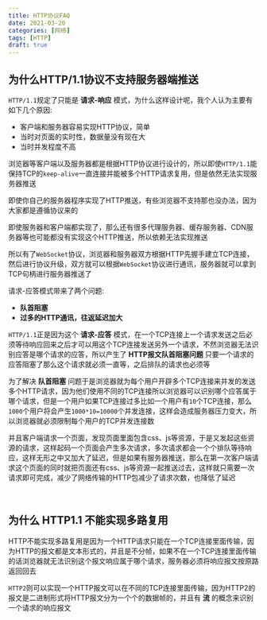 ```yaml
---
title: HTTP协议FAQ
date: 2021-03-20
categories: [网络]
tags: [HTTP]
draft: true
---
```


## 为什么HTTP/1.1协议不支持服务器端推送

`HTTP/1.1`规定了只能是 **请求-响应** 模式，为什么这样设计呢，我个人认为主要有如下几个原因:

- 客户端和服务器容易实现HTTP协议，简单
- 当时对页面的实时性，数据量没有现在大
- 当时并发程度不高

浏览器等客户端以及服务器都是根据HTTP协议进行设计的，所以即使`HTTP/1.1`能保持TCP的`keep-alive`一直连接并能被多个HTTP请求复用，但是依然无法实现服务器推送

即使你自己的服务器程序实现了HTTP推送，有些浏览器不支持那也没办法，因为大家都是遵循协议来的

即使服务器和客户端都实现了，那么还有很多代理服务器、缓存服务器、CDN服务器等也可能都没有实现这个HTTP推送，所以依赖无法实现推送

所以有了`WebSocket`协议，浏览器和服务器双方根据HTTP先握手建立TCP连接，然后进行协议升级，双方就可以根据`WebSocket`协议进行通讯，服务器就可以拿到TCP句柄进行服务器推送了

请求-应答模式带来了两个问题:

- **队首阻塞**
- **过多的HTTP通讯，往返延迟加大**

`HTTP/1.1`正是因为这个 **请求-应答** 模式，在一个TCP连接上一个请求发送之后必须等待响应回来之后才可以用这个TCP连接发送另外一个请求，不然浏览器无法识别应答是哪个请求的应答，所以产生了 **HTTP报文队首阻塞问题** 只要一个请求的应答阻塞了那么这个请求就必须一直等，之后排队的请求也必须等

为了解决 **队首阻塞** 问题于是浏览器就为每个用户开辟多个TCP连接来并发的发送多个HTTP请求，因为他们使用不同的TCP连接所以浏览器可以识别哪个应答属于哪个请求，但是一个用户如果TCP连接过多比如一个用户有`10`个TCP连接，那么`1000`个用户将会产生`1000*10=10000`个并发连接，这样会造成服务器压力变大，所以浏览器就必须限制每个用户的TCP并发连接数

并且客户端请求一个页面，发现页面里面包含css、js等资源，于是又发起这些资源的请求，这样起码一个页面会产生多次请求，多次请求都会一个个排队等待响应，这样无形之中又加大了延迟，但是如果有服务器推送，那么在第一次客户端请求这个页面的同时就把页面还有css、js等资源一起推送过去，这样就只需要一次请求即可完成，减少了网络传输的HTTP包减少了请求次数，也降低了延迟

​    

## 为什么 HTTP1.1 不能实现多路复用

HTTP不能实现多路复用是因为一个HTTP请求只能在一个TCP连接里面传输，因为HTTP的报文都是文本形式的，并且是不分帧，如果不在一个TCP连接里面传输的话浏览器就无法识别这个报文响应属于哪个请求，服务器必须将响应报文按原路返回回去

`HTTP2`则可以实现一个HTTP报文可以在不同的TCP连接里面传输，因为HTTP2的报文是二进制形式将HTTP报文分为一个个的数据帧的，并且有 **流** 的概念来识别一个请求的响应报文